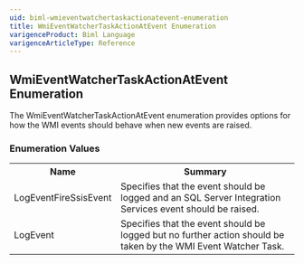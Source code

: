 ```yaml
---
uid: biml-wmieventwatchertaskactionatevent-enumeration
title: WmiEventWatcherTaskActionAtEvent Enumeration
varigenceProduct: Biml Language
varigenceArticleType: Reference
---
```


## WmiEventWatcherTaskActionAtEvent Enumeration<div class="LanguageSummary"><div class ="SummaryItem">The WmiEventWatcherTaskActionAtEvent enumeration provides options for how the WMI events should behave when new events are raised.</div></div><div class="EnumValueGroup">### Enumeration Values<table id="EnumValue" class="MemberList"><tbody><tr><th class="MemberNameColumnHeader">Name</th><th class="MemberSummaryColumnHeader">Summary</th></tr><tr class="cd0"><td class="MemberName">LogEventFireSsisEvent</td><td class="MemberSummary"><div class ="SummaryItem">Specifies that the event should be logged and an SQL Server Integration Services event should be raised.</div></td></tr><tr class="cd1"><td class="MemberName">LogEvent</td><td class="MemberSummary"><div class ="SummaryItem">Specifies that the event should be logged but no further action should be taken by the WMI Event Watcher Task.</div></td></tr></tbody></table></div>
